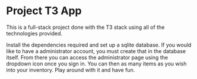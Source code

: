 # Project T3 App

This is a full-stack project done with the T3 stack using all of the technologies provided. </br>
<p>
Install the dependencies required and set up a sqlite database. If you would like to have a administrator account, you must create that in the database itself. From there you can access the administrator page using the dropdown icon once you sign in. You can then as many items as you wish into your inventory. Play around with it and have fun. 
</p>
